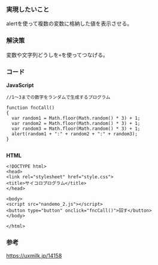 ### 実現したいこと

alertを使って複数の変数に格納した値を表示させる。

### 解決策

変数や文字列どうしを`+`を使ってつなげる。

### コード

**JavaScript**
```
//1～3までの数字をランダムで生成するプログラム

function fncCall() 
{
  var random1 = Math.floor(Math.random() * 3) + 1;
  var random2 = Math.floor(Math.random() * 3) + 1;
  var random3 = Math.floor(Math.random() * 3) + 1;
  alert(random1 + ":" + random2 + ":" + random3);
}
  
```

**HTML**
```
<!DOCTYPE html>
<head>
<link rel="stylesheet" href="style.css">
<title>サイコロプログラム</title>
</head>

<body>
<script src="nandemo_2.js"></script>
<button type="button" onclick="fncCall()">回す</button>
</body>

</html>
```

### 参考

https://uxmilk.jp/14158
